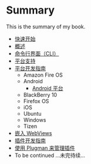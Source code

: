 # Summary

This is the summary of my book.

* [快速开始](docs/getstarted.md)
* [概述](docs/overview.md)
* [命令行界面（CLI）](docs/cli.md)
* [平台支持](docs/support.md)
* [平台开发指南](docs/platforms.md)
    * Amazon Fire OS
    * Android
        * [Android 平台](docs/platforms-android.md)
    * BlackBerry 10
    * Firefox OS
    * iOS
    * Ubuntu
    * Windows
    * Tizen
* [嵌入 WebViews](docs/webviews.md)
* [插件开发指南](docs/hybrid-plugins.md)
* [使用 Plugman 来管理插件](docs/plugman.md)
* To be continued ...未完待续...